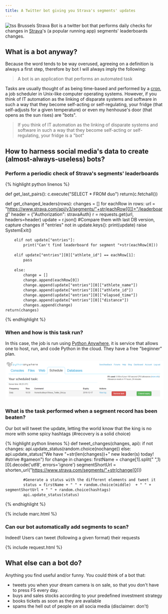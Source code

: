 ```yaml
---
title: A Twitter bot giving you Strava's segments' updates
---
```

![tss](img/tss.png "tss")
Brussels Strava Bot is a twitter bot that performs daily checks for changes in [Strava]("https://www.strava.com/")'s (a popular running app) segments' leaderboards changes.

## What is a bot anyway?
Because the word tends to be way overused, agreeing on a definition is always a first step, therefore by bot I will always imply the following:

> A bot is an application that performs an automated task

Tasks are usually thought of as being time-based and performed by a [cron]("https://en.wikipedia.org/wiki/Cron"), a job scheduler in Unix-like computer operating systems. However, if you think of IT automation as the linking of disparate systems and software in such a way that they become self-acting or self-regulating, your fridge (that self-adjusts for a given temperature) or even my henhouse's door (that opens as the sun rises) are "bots".

> If you think of IT automation as the linking of disparate systems and software in such a way that they become self-acting or self-regulating, your fridge is a "bot"

## How to harness social media's data to create (almost-always-useless) bots?

### Perform a periodic check of Strava's segments' leaderboards

{% highlight python linenos %}

def get_last_pairs():
    c.execute("SELECT * FROM duo")
    return(c.fetchall())

def get_changed_leaders(rows):
    changes = []
    for eachRow in rows:
        url = "https://www.strava.com/api/v3/segments/"+str(eachRow[0])+"/leaderboard"
        header = {"Authorization": stravaAuth}
        r = requests.get(url, headers=header)
        update = r.json()
        #Compare them with last DB version, capture changes
        if "entries" not in update.keys():
            print(update)
            raise SystemExit()
            
        elif not update["entries"]:
            print("Can't find leaderboard for segment "+str(eachRow[0]))

        elif update["entries"][0]["athlete_id"] == eachRow[1]:
            pass

        else:
            change = []
            change.append(eachRow[0])
            change.append(update["entries"][0]["athlete_name"])
            change.append(update["entries"][0]["athlete_id"])
            change.append(update["entries"][0]["elapsed_time"])
            change.append(update["entries"][0]["distance"])
            changes.append(change)
    return(changes)

{% endhighlight %}

### When and how is this task run?
In this case, the job is run using [Python Anywhere]("https://www.pythonanywhere.com"), it is service that allows one to host, run, and code Python in the cloud. They have a free "beginner" plan.

![schedule](img/schedule.png "Schedule")

### What is the task performed when a segment record has been beaten?
Our bot will tweet the update, letting the world know that the king is no more with some spicy hashtags (#recovery is a solid choice)

{% highlight python linenos %}
def tweet_changes(changes, api):
    if not changes:
        api.update_status(random.choice(nochange))
    else:
        api.update_status("We have "+str(len(changes))+" new leader(s) today! #strive #gameon")
        for change in changes:
            firstName = change[1].split(" ",1)[0].decode('utf8', errors='ignore')
            segmentShortUrl = shorten_url("https://www.strava.com/segments/"+str(change[0]))

            #Generate a status with the different elements and tweet it
            status = firstName + " " + random.choice(middle)  + " " + segmentShortUrl + " " + random.choice(hashtags)
            api.update_status(status)
{% endhighlight %}
            
{% include marc.html %}

### Can our bot automatically add segments to scan?
Indeed! Users can tweet (following a given format) their requests

{% include request.html %}

## What else can a bot do?
Anything you find useful and/or funny. You could think of a bot that:

- tweets you when your dream camera is on sale, so that you don't have to press F5 every day.
- buys and sales stocks according to your predefined investment strategy
- books tickets as soon as they are available
- spams the hell out of people on all socia media (disclaimer: don't)
